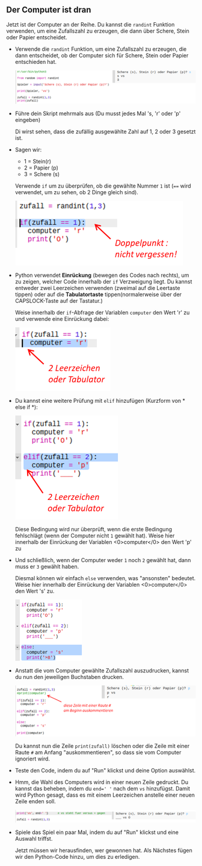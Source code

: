 ## Der Computer ist dran

Jetzt ist der Computer an der Reihe. Du kannst die `randint` Funktion verwenden, um eine Zufallszahl zu erzeugen, die dann über Schere, Stein oder Papier entscheidet.

+ Verwende die `randint` Funktion, um eine Zufallszahl zu erzeugen, die dann entscheidet, ob der Computer sich für Schere, Stein oder Papier entschieden hat.
    
    ![screenshot](images/rps-randint.png)

+ Führe dein Skript mehrmals aus (Du musst jedes Mal 's, 'r' oder 'p' eingeben)
    
    Di wirst sehen, dass die zufällig ausgewählte Zahl auf 1, 2 oder 3 gesetzt ist.

+ Sagen wir:
    
    + 1 = Stein(r)
    + 2 = Papier (p)
    + 3 = Schere (s)
    
    Verwende `if` um zu überprüfen, ob die gewählte Nummer `1` ist (`==` wird verwendet, um zu sehen, ob 2 Dinge gleich sind).
    
    ![screenshot](images/rps-if-1.png)

+ Python verwendet **Einrückung** (bewegen des Codes nach rechts), um zu zeigen, welcher Code innerhalb der `if` Verzweigung liegt. Du kannst entweder zwei Leerzeichen verwenden (zweimal auf die Leertaste tippen) oder auf die **Tabulatortaste** tippen(normalerweise über der CAPSLOCK-Taste auf der Tastatur.)
    
    Weise innerhalb der `if`-Abfrage der Variablen `computer` den Wert 'r' zu und verwende eine Einrückung dabei:
    
    ![screenshot](images/rps-indent.png)

+ Du kannst eine weitere Prüfung mit `elif` hinzufügen (Kurzform von * else if *):
    
    ![screenshot](images/rps-elif-2.png)
    
    Diese Bedingung wird nur überprüft, wenn die erste Bedingung fehlschlägt (wenn der Computer nicht `1` gewählt hat). Weise hier innerhalb der Einrückung der Variablen <0>computer</0> den Wert 'p' zu

+ Und schließlich, wenn der Computer weder `1` noch `2` gewählt hat, dann muss er `3` gewählt haben.
    
    Diesmal können wir einfach `else` verwenden, was "ansonsten" bedeutet. Weise hier innerhalb der Einrückung der Variablen <0>computer</0> den Wert 's' zu.
    
    ![screenshot](images/rps-else-3.png)

+ Anstatt die vom Computer gewählte Zufallszahl auszudrucken, kannst du nun den jeweiligen Buchstaben drucken.
    
    ![screenshot](images/rps-print-computer.png)
    
    Du kannst nun die Zeile `print(zufall)` löschen oder die Zeile mit einer Raute `#` am Anfang "auskommentieren", so dass sie vom Computer ignoriert wird.

+ Teste den Code, indem du auf "Run" klickst und deine Option auswählst.

+ Hmm, die Wahl des Computers wird in einer neuen Zeile gedruckt. Du kannst das beheben, indem du `end=' '` nach dem `vs` hinzufügst. Damit wird Python gesagt, dass es mit einem Leerzeichen anstelle einer neuen Zeile enden soll.
    
    ![screenshot](images/rps-same-line.png)

+ Spiele das Spiel ein paar Mal, indem du auf "Run" klickst und eine Auswahl triffst.
    
    Jetzt müssen wir herausfinden, wer gewonnen hat. Als Nächstes fügen wir den Python-Code hinzu, um dies zu erledigen.